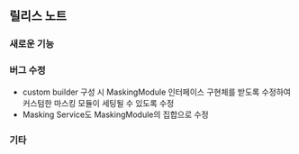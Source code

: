 ## 릴리스 노트

### 새로운 기능

### 버그 수정

- custom builder 구성 시 MaskingModule 인터페이스 구현체를 받도록 수정하여 커스텀한 마스킹 모듈이 세팅될 수 있도록 수정
- Masking Service도 MaskingModule의 집합으로 수정

### 기타
